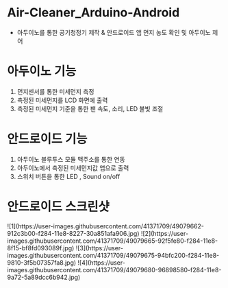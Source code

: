 # Air-Cleaner_Arduino-Android

- 아두이노를 통한 공기청정기 제작 &amp; 안드로이드 앱 먼지 농도 확인 및 아두이노 제어

# 아두이노 기능
1. 먼지센서를 통한 미세먼지 측정
2. 측정된 미세먼지를 LCD 화면에 출력
3. 측정된 미세먼지 기준을 통한 팬 속도, 소리, LED 불빛 조절

# 안드로이드 기능
1. 아두이노 블루투스 모듈 맥주소를 통한 연동
2. 아두이노에서 측정된 미세먼지값 앱으로 출력
3. 스위치 버튼을 통한 LED , Sound on/off 

# 안드로이드 스크린샷
<div>
![1](https://user-images.githubusercontent.com/41371709/49079662-912c3b00-f284-11e8-8227-30a851afa906.jpg)
![2](https://user-images.githubusercontent.com/41371709/49079665-92f5fe80-f284-11e8-8f15-bf8fd093089f.jpg)
![3](https://user-images.githubusercontent.com/41371709/49079675-94bfc200-f284-11e8-9810-3f5b07357fa8.jpg)
![4](https://user-images.githubusercontent.com/41371709/49079680-96898580-f284-11e8-9a72-5a89dcc6b942.jpg)
</div>


